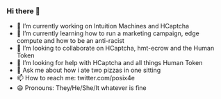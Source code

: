 ### Hi there 👋

- 🔭 I’m currently working on Intuition Machines and HCaptcha
- 🌱 I’m currently learning how to run a marketing campaign, edge compute and how to be an anti-racist
- 👯 I’m looking to collaborate on HCaptcha, hmt-ecrow and the Human Token
- 🤔 I’m looking for help with HCaptcha and all things Human Token
- 💬 Ask me about how i ate two pizzas in one sitting
- 📫 How to reach me: twitter.com/posix4e
- 😄 Pronouns: They/He/She/It whatever is fine
